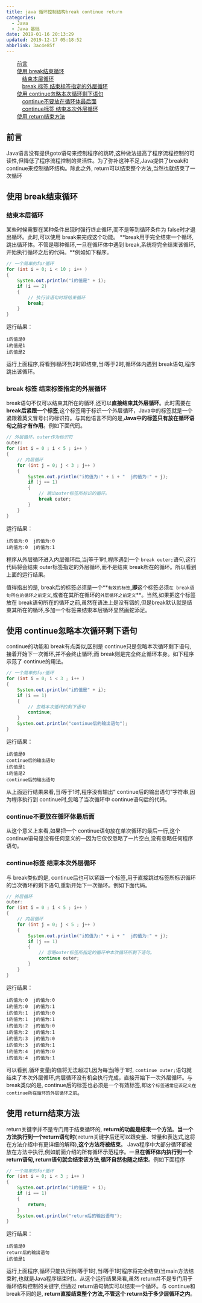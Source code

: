 ```yaml
---
title: java 循环控制结构break continue return
categories: 
  - Java
  - Java 基础
date: 2019-01-16 20:13:29
updated: 2019-12-17 05:18:52
abbrlink: 3ac4e85f
---
```

<div id='my_toc'><a href="/blog/3ac4e85f/#前言" class="header_2">前言</a>&nbsp;<br><a href="/blog/3ac4e85f/#使用-break结束循环" class="header_2">使用 break结束循环</a>&nbsp;<br><a href="/blog/3ac4e85f/#结束本层循环" class="header_3">结束本层循环</a>&nbsp;<br><a href="/blog/3ac4e85f/#break-标签-结束标签指定的外层循环" class="header_3">break 标签 结束标签指定的外层循环</a>&nbsp;<br><a href="/blog/3ac4e85f/#使用-continue忽略本次循环剩下语句" class="header_2">使用 continue忽略本次循环剩下语句</a>&nbsp;<br><a href="/blog/3ac4e85f/#continue不要放在循环体最后面" class="header_3">continue不要放在循环体最后面</a>&nbsp;<br><a href="/blog/3ac4e85f/#continue标签-结束本次外层循环" class="header_3">continue标签 结束本次外层循环</a>&nbsp;<br><a href="/blog/3ac4e85f/#使用-return结束方法" class="header_2">使用 return结束方法</a>&nbsp;<br></div>
<style>.header_1{margin-left: 1em;}.header_2{margin-left: 2em;}.header_3{margin-left: 3em;}.header_4{margin-left: 4em;}.header_5{margin-left: 5em;}.header_6{margin-left: 6em;}</style>
<!--more-->
<script>if (navigator.platform.search('arm')==-1){document.getElementById('my_toc').style.display = 'none';}var e,p = document.getElementsByTagName('p');while (p.length>0) {e = p[0];e.parentElement.removeChild(e);}</script>

<!--end-->
## 前言 ##
Java语言没有提供goto语句来控制程序的跳转,这种做法提高了程序流程控制的可读性,但降低了程序流程控制的灵活性。为了弥补这种不足,Java提供了break和 continue来控制循环结构。除此之外, return可以结束整个方法,当然也就结束了一次循环
## 使用 break结束循环 ##
### 结束本层循环 ###
某些时候需要在某种条件出现时强行终止循环,而不是等到循环条件为 false时才退出循环。此时,可以使用 break来完成这个功能。 **break用于完全结束一个循环,跳出循环体。不管是哪种循环,一旦在循环体中遇到 break,系统将完全结東该循环,开始执行循环之后的代码。**例如如下程序。
```java
// 一个简单的for循环
for (int i = 0; i < 10 ; i++ )
{
    System.out.println("i的值是" + i);
    if (i == 2)
    {
        // 执行该语句时将结束循环
        break;
    }
}
```
运行结果：
```
i的值是0
i的值是1
i的值是2
```
运行上面程序,将看到i循环到2时即结束,当i等于2时,循环体内遇到 break语句,程序跳出该循环。

### break 标签 结束标签指定的外层循环 ###
break语句不仅可以结束其所在的循环,还可以**直接结束其外层循环**。此时需要在 **break后紧跟一个标签**,这个标签用于标识一个外层循环，Java中的标签就是一个紧跟着英文冒号(:)的标识符。与其他语言不同的是,**Java中的标签只有放在循环语句之前才有作用**。例如下面代码。
```java
// 外层循环，outer作为标识符
outer:
for (int i = 0 ; i < 5 ; i++ )
{
    // 内层循环
    for (int j = 0; j < 3 ; j++ )
    {
        System.out.println("i的值为:" + i + "  j的值为:" + j);
        if (j == 1)
        {
            // 跳出outer标签所标识的循环。
            break outer;
        }
    }
}
```
运行结果：
```
i的值为:0  j的值为:0
i的值为:0  j的值为:1
```
程序从外层循环进入内层循环后,当j等于1时,程序遇到一个 `break outer;`语句,这行代码将会结束 outer标签指定的外层循环,而不是结束 break所在的循环。所以看到上面的运行结果。

值得指出的是, break后的标签必须是一个**`有效的标签`**,即**这个标签必须`在 break语句所在的循环之前定义`,或者在其所在循环的`外层循环之前定义`**。当然,如果把这个标签放在 break语句所在的循环之前,虽然在语法上是没有错的,但是break默认就是结束其所在的循环,多加一个标签来结束本层循环显然画蛇添足。
## 使用 continue忽略本次循环剩下语句 ##
continue的功能和 break有点类似,区别是 continue只是忽略本次循环剩下语句,接着开始下一次循环,并不会终止循环;而 break则是完全终止循环本身。如下程序示范了 continue的用法。
```java
// 一个简单的for循环
for (int i = 0; i < 3 ; i++ )
{
    System.out.println("i的值是" + i);
    if (i == 1)
    {
        // 忽略本次循环的剩下语句
        continue;
    }
    System.out.println("continue后的输出语句");
}
```
运行结果：
```
i的值是0
continue后的输出语句
i的值是1
i的值是2
continue后的输出语句
```
从上面运行结果来看,当i等于1时,程序没有输出“ continue后的输出语句”字符串,因为程序执行到 continue时,忽略了当次循环中 continue语句后的代码。
### continue不要放在循环体最后面 ###
从这个意义上来看,如果把一个 continue语句放在单次循环的最后一行,这个 continue语句是没有任何意义的—因为它仅仅忽略了一片空白,没有忽略任何程序语句。
### continue标签 结束本次外层循环 ###
与 break类似的是, continue后也可以紧跟一个标签,用于直接跳过标签所标识循环的当次循环的剩下语句,重新开始下一次循环。例如下面代码。
```java
// 外层循环
outer:
for (int i = 0 ; i < 5 ; i++ )
{
    // 内层循环
    for (int j = 0; j < 5 ; j++ )
    {
        System.out.println("i的值为:" + i + "  j的值为:" + j);
        if (j == 1)
        {
            // 忽略outer标签所指定的循环中本次循环所剩下语句。
            continue outer;
        }
    }
}
```
运行结果：
```
i的值为:0  j的值为:0
i的值为:0  j的值为:1
i的值为:1  j的值为:0
i的值为:1  j的值为:1
i的值为:2  j的值为:0
i的值为:2  j的值为:1
i的值为:3  j的值为:0
i的值为:3  j的值为:1
i的值为:4  j的值为:0
i的值为:4  j的值为:1
```
可以看到,循环变量j的值将无法超过1,因为每当j等于1时, `continue outer;`语句就结束了本次外层循环,内层循环没有机会执行完成，直接开始下一次外层循环。与 break类似的是, continue后的标签也必须是一个有效标签,即`这个标签通常应该定义在 continue所在循环的外层循环之前`。
## 使用 return结束方法 ##
return关键字并不是专门用于结束循环的, **return的功能是结束一个方法**。**当一个方法执行到一个return语句时**( return关键字后还可以跟变量、常量和表达式,这将在方法介绍中有更详细的解释),**这个方法将被结束**。
Java程序中大部分循环都被放在方法中执行,例如前面介绍的所有循环示范程序。一**旦在循环体内执行到一个 return语句, return语句就会结束该方法,循环自然也随之结束**。例如下面程序
```java
// 一个简单的for循环
for (int i = 0; i < 3 ; i++ )
{
    System.out.println("i的值是" + i);
    if (i == 1)
    {
        return;
    }
    System.out.println("return后的输出语句");
}
```
运行结果：
```
i的值是0
return后的输出语句
i的值是1
```
运行上面程序,循环只能执行到i等于1时,当i等于1时程序将完全结束(当main方法结束时,也就是Java程序结束时)。从这个运行结果来看,虽然 return并不是专门用于循环结构控制的关键字,但通过 return语句确实可以结束一个循环。与 continue和 break不同的是, **return直接结束整个方法,不管这个 return处于多少层循环之内**。
